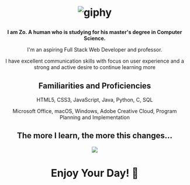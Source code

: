 <h1 align="center">

  ![giphy](https://user-images.githubusercontent.com/70993217/144535943-807860f6-2364-4cfc-9d7f-5067d1071ae9.gif)

</h1>

<p align="center"><strong>I am Zo. A human who is studying for his master's degree in Computer Science.</strong><p>

<p align="center">I'm an aspiring Full Stack Web Developer and professor.</p>
<p align="center">I have excellent communication skills with focus on user experience and a strong and active desire to continue learning more</p>

<h2 align="center">Familiarities and Proficiencies</h2>

<p align="center">HTML5, CSS3, JavaScript, Java, Python, C, SQL</p> 
<p align="center">Microsoft Office, macOS, Windows, Adobe Creative Cloud, Program Planning and Implementation</p> 

<h2 align="center">The more I learn, the more this changes...</h2>
  
<div align="center">  
<a href="https://github.com/anuraghazra/github-readme-stats">
  <img align="center" src="https://github-readme-stats.vercel.app/api/top-langs/?username=zdisanto&theme=tokyonight&layout=compact" />
</a>
 </div>

<h1 align="center">Enjoy Your Day! 👋</h1>
